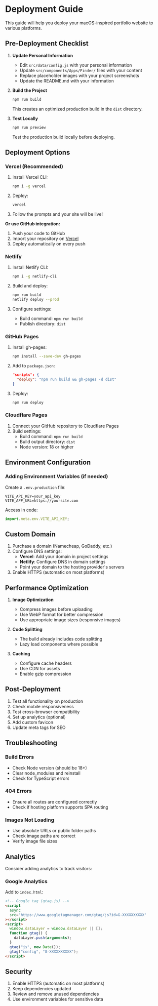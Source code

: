 # Deployment Guide

This guide will help you deploy your macOS-inspired portfolio website to various platforms.

## Pre-Deployment Checklist

1. **Update Personal Information**

   - Edit `src/data/config.js` with your personal information
   - Update `src/components/Apps/Finder/` files with your content
   - Replace placeholder images with your project screenshots
   - Update the README.md with your information

2. **Build the Project**

   ```bash
   npm run build
   ```

   This creates an optimized production build in the `dist` directory.

3. **Test Locally**
   ```bash
   npm run preview
   ```
   Test the production build locally before deploying.

## Deployment Options

### Vercel (Recommended)

1. Install Vercel CLI:

   ```bash
   npm i -g vercel
   ```

2. Deploy:

   ```bash
   vercel
   ```

3. Follow the prompts and your site will be live!

**Or use GitHub integration:**

1. Push your code to GitHub
2. Import your repository on [Vercel](https://vercel.com)
3. Deploy automatically on every push

### Netlify

1. Install Netlify CLI:

   ```bash
   npm i -g netlify-cli
   ```

2. Build and deploy:

   ```bash
   npm run build
   netlify deploy --prod
   ```

3. Configure settings:
   - Build command: `npm run build`
   - Publish directory: `dist`

### GitHub Pages

1. Install gh-pages:

   ```bash
   npm install --save-dev gh-pages
   ```

2. Add to `package.json`:

   ```json
   "scripts": {
     "deploy": "npm run build && gh-pages -d dist"
   }
   ```

3. Deploy:
   ```bash
   npm run deploy
   ```

### Cloudflare Pages

1. Connect your GitHub repository to Cloudflare Pages
2. Build settings:
   - Build command: `npm run build`
   - Build output directory: `dist`
   - Node version: 18 or higher

## Environment Configuration

### Adding Environment Variables (if needed)

Create a `.env.production` file:

```env
VITE_API_KEY=your_api_key
VITE_APP_URL=https://yoursite.com
```

Access in code:

```javascript
import.meta.env.VITE_API_KEY;
```

## Custom Domain

1. Purchase a domain (Namecheap, GoDaddy, etc.)
2. Configure DNS settings:
   - **Vercel**: Add your domain in project settings
   - **Netlify**: Configure DNS in domain settings
   - Point your domain to the hosting provider's servers
3. Enable HTTPS (automatic on most platforms)

## Performance Optimization

1. **Image Optimization**

   - Compress images before uploading
   - Use WebP format for better compression
   - Use appropriate image sizes (responsive images)

2. **Code Splitting**

   - The build already includes code splitting
   - Lazy load components where possible

3. **Caching**
   - Configure cache headers
   - Use CDN for assets
   - Enable gzip compression

## Post-Deployment

1. Test all functionality on production
2. Check mobile responsiveness
3. Test cross-browser compatibility
4. Set up analytics (optional)
5. Add custom favicon
6. Update meta tags for SEO

## Troubleshooting

### Build Errors

- Check Node version (should be 18+)
- Clear node_modules and reinstall
- Check for TypeScript errors

### 404 Errors

- Ensure all routes are configured correctly
- Check if hosting platform supports SPA routing

### Images Not Loading

- Use absolute URLs or public folder paths
- Check image paths are correct
- Verify image file sizes

## Analytics

Consider adding analytics to track visitors:

### Google Analytics

Add to `index.html`:

```html
<!-- Google tag (gtag.js) -->
<script
  async
  src="https://www.googletagmanager.com/gtag/js?id=G-XXXXXXXXXX"
></script>
<script>
  window.dataLayer = window.dataLayer || [];
  function gtag() {
    dataLayer.push(arguments);
  }
  gtag("js", new Date());
  gtag("config", "G-XXXXXXXXXX");
</script>
```

## Security

1. Enable HTTPS (automatic on most platforms)
2. Keep dependencies updated
3. Review and remove unused dependencies
4. Use environment variables for sensitive data
